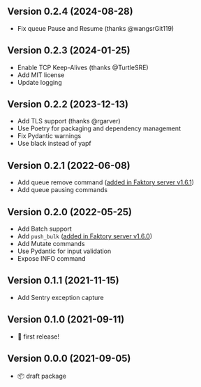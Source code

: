 ## Version 0.2.4 (2024-08-28)
- Fix queue Pause and Resume (thanks @wangsrGit119)

## Version 0.2.3 (2024-01-25)
- Enable TCP Keep-Alives (thanks @TurtleSRE)
- Add MIT license
- Update logging

## Version 0.2.2 (2023-12-13)
- Add TLS support (thanks @rgarver)
- Use Poetry for packaging and dependency management
- Fix Pydantic warnings
- Use black instead of yapf

## Version 0.2.1 (2022-06-08)
- Add queue remove command ([added in Faktory server v1.6.1](https://github.com/contribsys/faktory/blob/main/Changes.md#161))
- Add queue pausing commands

## Version 0.2.0 (2022-05-25)
- Add Batch support
- Add `push_bulk` ([added in Faktory server v1.6.0](https://github.com/contribsys/faktory/commit/84945864873474910cd564ed1aed4f740d04bf08))
- Add Mutate commands
- Use Pydantic for input validation
- Expose INFO command

## Version 0.1.1 (2021-11-15)
- Add Sentry exception capture

## Version 0.1.0 (2021-09-11)
- 🎉 first release!

## Version 0.0.0 (2021-09-05)
- 📦 draft package
